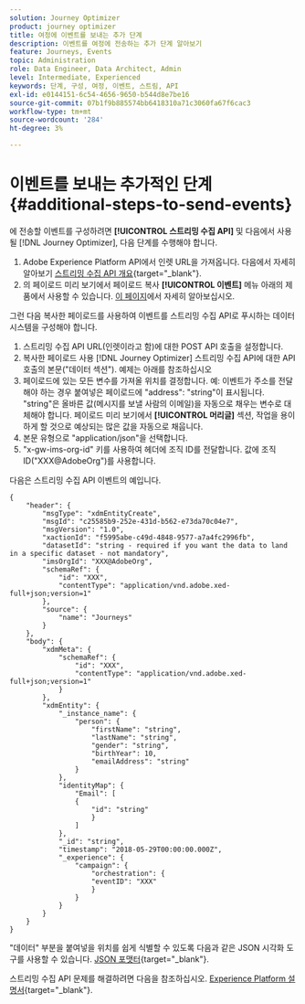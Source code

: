 ```yaml
---
solution: Journey Optimizer
product: journey optimizer
title: 여정에 이벤트를 보내는 추가 단계
description: 이벤트를 여정에 전송하는 추가 단계 알아보기
feature: Journeys, Events
topic: Administration
role: Data Engineer, Data Architect, Admin
level: Intermediate, Experienced
keywords: 단계, 구성, 여정, 이벤트, 스트림, API
exl-id: e0144151-6c54-4656-9650-b544d8e7be16
source-git-commit: 07b1f9b885574bb6418310a71c3060fa67f6cac3
workflow-type: tm+mt
source-wordcount: '284'
ht-degree: 3%

---
```


# 이벤트를 보내는 추가적인 단계 {#additional-steps-to-send-events}

에 전송할 이벤트를 구성하려면 **[!UICONTROL 스트리밍 수집 API]** 및 다음에서 사용될 [!DNL Journey Optimizer], 다음 단계를 수행해야 합니다.

1. Adobe Experience Platform API에서 인렛 URL을 가져옵니다. 다음에서 자세히 알아보기 [스트리밍 수집 API 개요](https://experienceleague.adobe.com/docs/experience-platform/ingestion/streaming/overview.html?lang=ko){target="_blank"}.
1. 의 페이로드 미리 보기에서 페이로드 복사 **[!UICONTROL 이벤트]** 메뉴 아래의 제품에서 사용할 수 있습니다. [이 페이지](../event/about-creating.md#define-the-payload-fields)에서 자세히 알아보십시오.

그런 다음 복사한 페이로드를 사용하여 이벤트를 스트리밍 수집 API로 푸시하는 데이터 시스템을 구성해야 합니다.

1. 스트리밍 수집 API URL(인렛이라고 함)에 대한 POST API 호출을 설정합니다.
1. 복사한 페이로드 사용 [!DNL Journey Optimizer] 스트리밍 수집 API에 대한 API 호출의 본문(&quot;데이터 섹션&quot;). 예제는 아래를 참조하십시오
1. 페이로드에 있는 모든 변수를 가져올 위치를 결정합니다. 예: 이벤트가 주소를 전달해야 하는 경우 붙여넣은 페이로드에 &quot;address&quot;: &quot;string&quot;이 표시됩니다. &quot;string&quot;은 올바른 값(메시지를 보낼 사람의 이메일)을 자동으로 채우는 변수로 대체해야 합니다. 페이로드 미리 보기에서 **[!UICONTROL 머리글]** 섹션, 작업을 용이하게 할 것으로 예상되는 많은 값을 자동으로 채웁니다.
1. 본문 유형으로 &quot;application/json&quot;을 선택합니다.
1. &quot;x-gw-ims-org-id&quot; 키를 사용하여 헤더에 조직 ID를 전달합니다. 값에 조직 ID(&quot;XXX@AdobeOrg&quot;)를 사용합니다.

다음은 스트리밍 수집 API 이벤트의 예입니다.

```
{
    "header": {
        "msgType": "xdmEntityCreate",
        "msgId": "c25585b9-252e-431d-b562-e73da70c04e7",
        "msgVersion": "1.0",
        "xactionId": "f5995abe-c49d-4848-9577-a7a4fc2996fb",
        "datasetId": "string - required if you want the data to land in a specific dataset - not mandatory",
        "imsOrgId": "XXX@AdobeOrg",
        "schemaRef": {
            "id": "XXX",
            "contentType": "application/vnd.adobe.xed-full+json;version=1"
        },
        "source": {
            "name": "Journeys"
        }
    },
    "body": {
        "xdmMeta": {
            "schemaRef": {
                "id": "XXX",
                "contentType": "application/vnd.adobe.xed-full+json;version=1"
            }
        },
        "xdmEntity": {
            "_instance_name": {
                "person": {
                    "firstName": "string",
                    "lastName": "string",
                    "gender": "string",
                    "birthYear": 10,
                    "emailAddress": "string"
                }
            },
            "identityMap": {
                "Email": [
                {
                    "id": "string"
                    }
                ]
            },
            "_id": "string",
            "timestamp": "2018-05-29T00:00:00.000Z",
            "_experience": {
                "campaign": {
                    "orchestration": {
                    "eventID": "XXX"
                    }
                }
            }
        }
    }
}
```

&quot;데이터&quot; 부분을 붙여넣을 위치를 쉽게 식별할 수 있도록 다음과 같은 JSON 시각화 도구를 사용할 수 있습니다. [JSON 포맷터](https://jsonformatter.curiousconcept.com){target="_blank"}.

스트리밍 수집 API 문제를 해결하려면 다음을 참조하십시오. [Experience Platform 설명서](https://experienceleague.adobe.com/docs/experience-platform/ingestion/streaming/troubleshooting.html){target="_blank"}.
